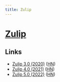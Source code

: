```yaml
---
title: Zulip
---
```


# [Zulip](https://zulipchat.com/)

## Links

- [Zulip 3.0 (2020)](https://blog.zulip.com/2020/07/16/zulip-3-0-released/) ([HN](https://news.ycombinator.com/item?id=23860338))
- [Zulip 4.0 (2021)](https://blog.zulip.com/2021/05/13/zulip-4-0-released/) ([HN](https://news.ycombinator.com/item?id=27149123))
- [Zulip 5.0 (2022)](https://blog.zulip.com/2022/03/29/zulip-5-0-released/) ([HN](https://news.ycombinator.com/item?id=30846659))
